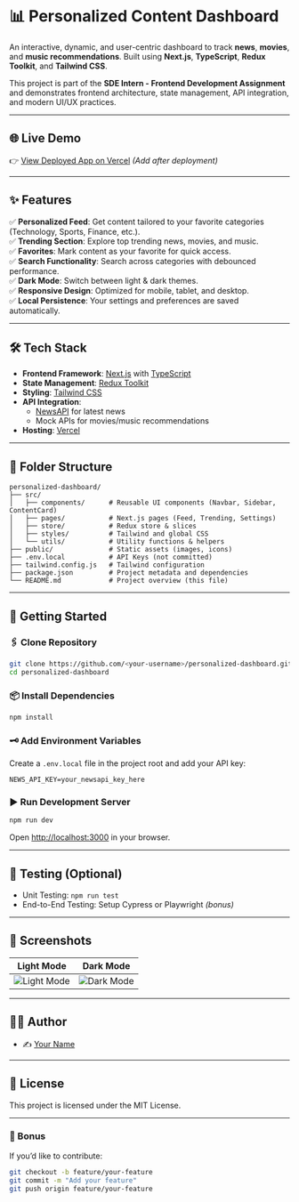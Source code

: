 
# 📊 Personalized Content Dashboard

An interactive, dynamic, and user-centric dashboard to track **news**, **movies**, and **music recommendations**. Built using **Next.js**, **TypeScript**, **Redux Toolkit**, and **Tailwind CSS**.

This project is part of the **SDE Intern - Frontend Development Assignment** and demonstrates frontend architecture, state management, API integration, and modern UI/UX practices.

---

## 🌐 Live Demo
👉 [View Deployed App on Vercel](https://your-vercel-link.vercel.app) *(Add after deployment)*

---

## ✨ Features
✅ **Personalized Feed**: Get content tailored to your favorite categories (Technology, Sports, Finance, etc.).  
✅ **Trending Section**: Explore top trending news, movies, and music.  
✅ **Favorites**: Mark content as your favorite for quick access.  
✅ **Search Functionality**: Search across categories with debounced performance.  
✅ **Dark Mode**: Switch between light & dark themes.  
✅ **Responsive Design**: Optimized for mobile, tablet, and desktop.  
✅ **Local Persistence**: Your settings and preferences are saved automatically.  

---

## 🛠 Tech Stack
- **Frontend Framework**: [Next.js](https://nextjs.org/) with [TypeScript](https://www.typescriptlang.org/)
- **State Management**: [Redux Toolkit](https://redux-toolkit.js.org/)
- **Styling**: [Tailwind CSS](https://tailwindcss.com/)
- **API Integration**:
  - [NewsAPI](https://newsapi.org/) for latest news
  - Mock APIs for movies/music recommendations
- **Hosting**: [Vercel](https://vercel.com/)

---

## 📂 Folder Structure
```
personalized-dashboard/
├── src/
│   ├── components/      # Reusable UI components (Navbar, Sidebar, ContentCard)
│   ├── pages/           # Next.js pages (Feed, Trending, Settings)
│   ├── store/           # Redux store & slices
│   ├── styles/          # Tailwind and global CSS
│   └── utils/           # Utility functions & helpers
├── public/              # Static assets (images, icons)
├── .env.local           # API Keys (not committed)
├── tailwind.config.js   # Tailwind configuration
├── package.json         # Project metadata and dependencies
└── README.md            # Project overview (this file)
```

---

## 🚀 Getting Started

### 🖇 Clone Repository
```bash
git clone https://github.com/<your-username>/personalized-dashboard.git
cd personalized-dashboard
```

### 📦 Install Dependencies
```bash
npm install
```

### 🗝 Add Environment Variables
Create a `.env.local` file in the project root and add your API key:
```
NEWS_API_KEY=your_newsapi_key_here
```

### ▶️ Run Development Server
```bash
npm run dev
```
Open [http://localhost:3000](http://localhost:3000) in your browser.

---

## 🧪 Testing (Optional)
- Unit Testing: `npm run test`
- End-to-End Testing: Setup Cypress or Playwright *(bonus)*

---

## 📸 Screenshots
| Light Mode                           | Dark Mode                            |
|---------------------------------------|---------------------------------------|
| ![Light Mode](screenshots/light.png) | ![Dark Mode](screenshots/dark.png)   |

---

## 👨‍💻 Author
- ✍️ [Your Name](https://github.com/<your-username>)

---

## 📄 License
This project is licensed under the MIT License.

---

### 🌟 Bonus
If you’d like to contribute:
```bash
git checkout -b feature/your-feature
git commit -m "Add your feature"
git push origin feature/your-feature
```
